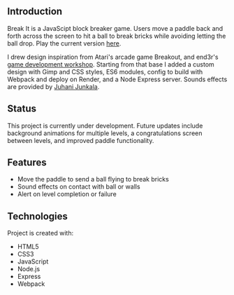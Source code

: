 ## Introduction

Break It is a JavaScipt block breaker game. Users move a paddle back
and forth across the screen to hit a ball to break bricks while avoiding letting the ball drop. Play the current version [here](https://jdorn-break-it.onrender.com).

I drew design inspiration from Atari's arcade game Breakout, and
end3r's [game development workshop](https://github.com/end3r/Gamedev-Canvas-workshop/blob/gh-pages/lesson10.html). Starting from that base I added a custom design with Gimp and CSS styles, ES6 modules, config to build with Webpack and deploy on Render, and a Node Express server. Sounds effects are provided by [Juhani Junkala](https://juhanijunkala.com/).

## Status

This project is currently under development. Future updates include background animations for multiple levels, a congratulations screen between levels, and improved paddle functionality.

## Features

- Move the paddle to send a ball flying to break bricks
- Sound effects on contact with ball or walls
- Alert on level completion or failure

## Technologies

Project is created with:

- HTML5
- CSS3
- JavaScript
- Node.js
- Express
- Webpack
